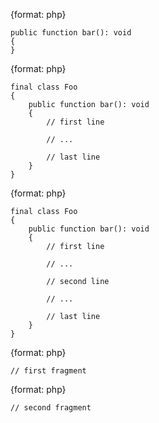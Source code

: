 {format: php}
```
public function bar(): void
{
}
```

{format: php}
```
final class Foo
{
    public function bar(): void
    {
        // first line

        // ...

        // last line
    }
}
```

{format: php}
```
final class Foo
{
    public function bar(): void
    {
        // first line

        // ...

        // second line

        // ...

        // last line
    }
}
```

{format: php}
```
// first fragment
```

{format: php}
```
// second fragment
```
